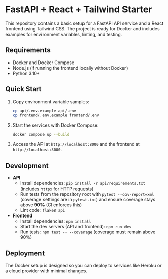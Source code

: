 # FastAPI + React + Tailwind Starter

This repository contains a basic setup for a FastAPI API service and a React frontend using Tailwind CSS. The project is ready for Docker and includes examples for environment variables, linting, and testing.

## Requirements
- Docker and Docker Compose
- Node.js (if running the frontend locally without Docker)
- Python 3.10+

## Quick Start

1. Copy environment variable samples:
   ```bash
   cp api/.env.example api/.env
   cp frontend/.env.example frontend/.env
   ```
2. Start the services with Docker Compose:
   ```bash
   docker compose up --build
   ```
3. Access the API at `http://localhost:8000` and the frontend at `http://localhost:3000`.

## Development

- **API**
  - Install dependencies: `pip install -r api/requirements.txt` (includes `httpx` for HTTP requests)
  - Run tests from the repository root with `pytest --cov-report=xml`
    (coverage settings are in `pytest.ini`) and ensure coverage stays above **90%** (CI enforces this)
  - Lint code: `flake8 api`
- **Frontend**
  - Install dependencies: `npm install`
  - Start the dev servers (API and frontend): `npm run dev`
  - Run tests: `npm test -- --coverage` (coverage must remain above 90%)

## Deployment
The Docker setup is designed so you can deploy to services like Heroku or a cloud provider with minimal changes.
